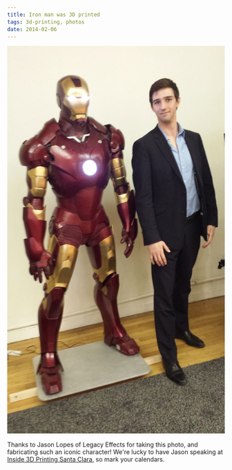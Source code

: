 ```yaml
---
title: Iron man was 3D printed
tags: 3d-printing, photos
date: 2014-02-06
---
```

![](/images/3d-printed-iron-man.jpg)

Thanks to Jason Lopes of Legacy Effects for taking this photo, and fabricating such an iconic character! We're lucky to have Jason speaking at [Inside 3D Printing Santa Clara](http://www.inside3dprinting.com/santa-clara/), so mark your calendars.
